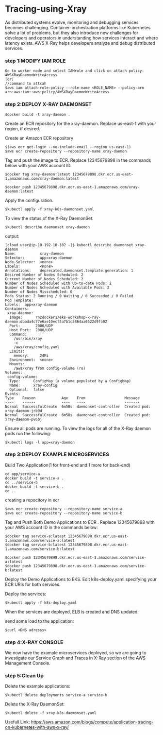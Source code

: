 # Tracing-using-Xray

As distributed systems evolve, monitoring and debugging services becomes challenging. Container-orchestration platforms like Kubernetes solve a lot of problems, but they also introduce new challenges for developers and operators in understanding how services interact and where latency exists. AWS X-Ray helps developers analyze and debug distributed services.


### step 1:MODIFY IAM ROLE
    Go to worker node and select IAMrole and click on attach policy: AWSXRayDaemonWriteAccess  
    (or)
    //command to attcah 
    $aws iam attach-role-policy --role-name <ROLE_NAME> --policy-arn arn:aws:iam::aws:policy/AWSXRayDaemonWriteAccess

  
### step 2:DEPLOY X-RAY DAEMONSET
    
    $docker build -t xray-daemon .
    

  Create an ECR repository for the xray-daemon. Replace us-east-1 with your region, if desired.
   
   Create an Amazon ECR repository
    
    $(aws ecr get-login --no-include-email --region us-east-1)
    $aws ecr create-repository --repository-name xray-daemon
  
  Tag and push the image to ECR. Replace 12345679898 in the commands below with your AWS account ID.

    $docker tag xray-daemon:latest 12345679898.dkr.ecr.us-east-1.amazonaws.com/xray-daemon:latest

    $docker push 12345679898.dkr.ecr.us-east-1.amazonaws.com/xray-daemon:latest
    
  Apply the configuration.
    
    $kubectl apply -f xray-k8s-daemonset.yaml

  To view the status of the X-Ray DaemonSet:

    $kubectl describe daemonset xray-daemon
    
  output:
  ```
  [cloud_user@ip-10-192-10-182 ~]$ kubectl describe daemonset xray-daemon
Name:           xray-daemon
Selector:       app=xray-daemon
Node-Selector:  <none>
Labels:         <none>
Annotations:    deprecated.daemonset.template.generation: 1
Desired Number of Nodes Scheduled: 2
Current Number of Nodes Scheduled: 2
Number of Nodes Scheduled with Up-to-date Pods: 2
Number of Nodes Scheduled with Available Pods: 2
Number of Nodes Misscheduled: 0
Pods Status: 2 Running / 0 Waiting / 0 Succeeded / 0 Failed
Pod Template:
  Labels:  app=xray-daemon
  Containers:
   xray-daemon:
    Image:      rnzdocker1/eks-workshop-x-ray-daemon:dbada4c77e6ae10ecf5a7b1c5864aa6522d9fb02
    Port:       2000/UDP
    Host Port:  2000/UDP
    Command:
      /usr/bin/xray
      -c
      /aws/xray/config.yaml
    Limits:
      memory:     24Mi
    Environment:  <none>
    Mounts:
      /aws/xray from config-volume (ro)
  Volumes:
   config-volume:
    Type:      ConfigMap (a volume populated by a ConfigMap)
    Name:      xray-config
    Optional:  false
Events:
  Type    Reason            Age    From                  Message
  ----    ------            ----   ----                  -------
  Normal  SuccessfulCreate  6m58s  daemonset-controller  Created pod: xray-daemon-jrb9d
  Normal  SuccessfulCreate  6m58s  daemonset-controller  Created pod: xray-daemon-pv6bj

  ```

  Ensure all pods are running. To view the logs for all of the X-Ray daemon pods run the following:

    $kubectl logs -l app=xray-daemon  

### step 3:DEPLOY EXAMPLE MICROSERVICES
   Build Two Application(1 for front-end and 1 more for back-end)
    
    cd app/service-a
    docker build -t service-a .
    cd ../service-b
    docker build -t service-b .
    cd ..
    
   creating a repocitory in ecr
    
    $aws ecr create-repository --repository-name service-a
    $aws ecr create-repository --repository-name service-b
    
   Tag and Push Both Demo Applications to ECR . Replace 12345679898 with your AWS account ID in the commands below:

    $docker tag service-a:latest 12345679898.dkr.ecr.us-east-1.amazonaws.com/service-a:latest
    $docker tag service-b:latest 12345679898.dkr.ecr.us-east-1.amazonaws.com/service-b:latest

    $docker push 12345679898.dkr.ecr.us-east-1.amazonaws.com/service-a:latest
    $docker push 12345679898.dkr.ecr.us-east-1.amazonaws.com/service-b:latest
    
   Deploy the Demo Applications to EKS. 
   Edit k8s-deploy.yaml specifying your ECR URIs for both services.

   Deploy the services:

    $kubectl apply -f k8s-deploy.yaml
   When the services are deployed, ELB is created and DNS updated.
   
   send some load to the application:
   
    $curl <DNS adresss>

### step 4:X-RAY CONSOLE
   We now have the example microservices deployed, so we are going to investigate our Service Graph and Traces in X-Ray section of the AWS Management Console.
### step 5:Clean Up
   Delete the example applications:
     
    $kubectl delete deployments service-a service-b
   
   Delete the X-Ray DaemonSet:

    $kubectl delete -f xray-k8s-daemonset.yaml


Usefull Link: https://aws.amazon.com/blogs/compute/application-tracing-on-kubernetes-with-aws-x-ray/
